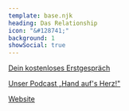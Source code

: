 ```yaml
---
template: base.njk
heading: Das Relationship
icon: "&#128741;"
background: 1
showSocial: true
---
```

<p><a href="https://erstgespräch.dasrelationship.com/">Dein kostenloses Erstgespräch</a></p>
<p><a href="https://multi.dasrelationship.com/handaufsherz/">Unser Podcast „Hand auf's Herz!"</a></p>
<p><a href="https://dasrelationship.com/">Website</a></p>